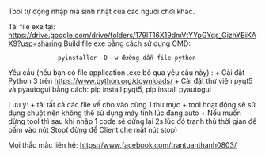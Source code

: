 Tool tự động nhập mã sinh nhật của các người chơi khác.

Tải file exe tại: https://drive.google.com/drive/folders/179lT16X19dmVtYYpGYqs_GizhYBiKAX9?usp=sharing
Build file exe bằng cách sử dụng CMD: 
                  
                  pyinstaller -D -w đường dẫn file python


Yêu cầu (nếu bạn có file application .exe bỏ qua yêu cầu này) : + Cài đặt Python 3 trên https://www.python.org/downloads/
                                                                + Cài đặt thư viện pyqt5 và pyautogui bằng cách: pip install pyqt5, pip install pyautogui
        
Lưu ý: + tải tất cả các file về cho vào cùng 1 thư mục
       + tool hoạt động sẽ sử dụng chuột nên không thể sử dụng máy tính lúc đang auto
       + Nếu muốn dừng tool thì sau khi nhập 1 code sẽ dừng lại 2s lúc đó tranh thủ thời gian để bấm vào nút Stop( đừng để Client che mất nút stop)  
      
Mọi thắc mắc liên hệ: https://www.facebook.com/trantuanthanh0803/
